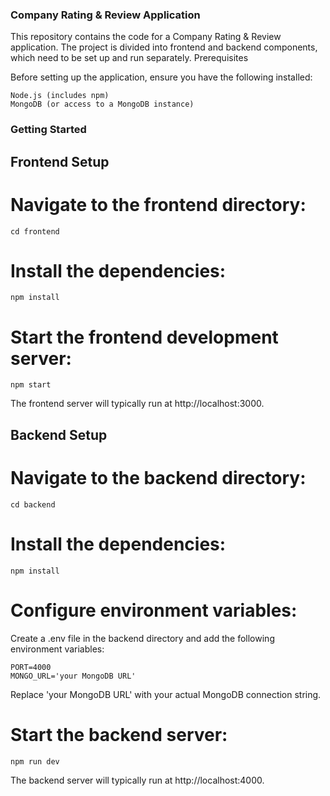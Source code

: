### Company Rating & Review Application

This repository contains the code for a Company Rating & Review application. The project is divided into frontend and backend components, which need to be set up and run separately.
Prerequisites

Before setting up the application, ensure you have the following installed:

    Node.js (includes npm)
    MongoDB (or access to a MongoDB instance)

### Getting Started
## Frontend Setup
# Navigate to the frontend directory:
    cd frontend
# Install the dependencies:
    npm install
# Start the frontend development server:
    npm start

The frontend server will typically run at http://localhost:3000.

## Backend Setup
# Navigate to the backend directory:
    cd backend

# Install the dependencies:
    npm install
# Configure environment variables:
Create a .env file in the backend directory and add the following environment variables:

    PORT=4000
    MONGO_URL='your MongoDB URL'
    
Replace 'your MongoDB URL' with your actual MongoDB connection string.

# Start the backend server:
    npm run dev

The backend server will typically run at http://localhost:4000.


